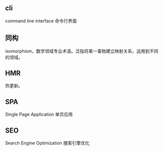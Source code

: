 ## cli
command line interface 命令行界面

## 同构
isomorphism，数学领域专业术语。泛指将某一事物建立映射关系，运用到不同的领域。

## HMR
热更新。

## SPA
Single Page Application 单页应用

## SEO
Search Engine Optimization 搜索引擎优化
